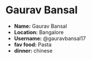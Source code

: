 # Gaurav Bansal

* **Name:** Gaurav Bansal
* **Location:** Bangalore
* **Username:** @gauravbansal17
* **fav food:** Pasta
* **dinner:** chinese
